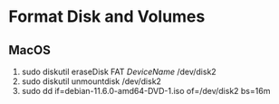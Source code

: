 # Format Disk and Volumes

## MacOS

1. sudo diskutil eraseDisk FAT *DeviceName* /dev/disk2
2. sudo diskutil unmountdisk /dev/disk2
3. sudo dd if=debian-11.6.0-amd64-DVD-1.iso of=/dev/disk2 bs=16m
